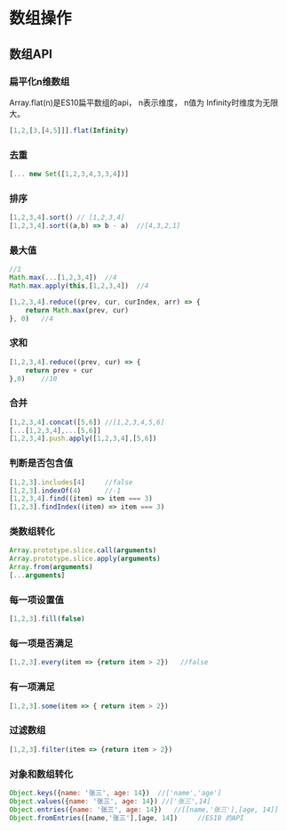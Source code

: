 # 数组操作
## 数组API
### 扁平化n维数组
Array.flat(n)是ES10扁平数组的api， n表示维度， n值为 Infinity时维度为无限大。

```js
[1,2,[3,[4,5]]].flat(Infinity)
```

### 去重
```js
[... new Set([1,2,3,4,3,3,4])]
```

### 排序
```js
[1,2,3,4].sort() // [1,2,3,4]
[1,2,3,4].sort((a,b) => b - a)	//[4,3,2,1]
```

### 最大值
```js
//1
Math.max(...[1,2,3,4])	//4
Math.max.apply(this,[1,2,3,4])	//4

[1,2,3,4].reduce((prev, cur, curIndex, arr) => {
	return Math.max(prev, cur)
}, 0)	//4

```

### 求和
```js
[1,2,3,4].reduce((prev, cur) => {
	return prev + cur
},0)	//10
```

### 合并
```js
[1,2,3,4].concat([5,6])	//[1,2,3,4,5,6]
[...[1,2,3,4],...[5,6]]
[1,2,3,4].push.apply([1,2,3,4],[5,6])
```

### 判断是否包含值
```js
[1,2,3].includes[4]		//false
[1,2,3].indexOf(4)		//-1
[1,2,3,4].find((item) => item === 3)
[1,2,3].findIndex((item) => item === 3)
```

### 类数组转化
```js
Array.prototype.slice.call(arguments)
Array.prototype.slice.apply(arguments)
Array.from(arguments)
[...arguments]
```

### 每一项设置值
```js
[1,2,3].fill(false)
```

### 每一项是否满足
```js
[1,2,3].every(item => {return item > 2})   //false
```

### 有一项满足
```js
[1,2,3].some(item => { return item > 2})
```

### 过滤数组
```js
[1,2,3].filter(item => {return item > 2})
```

### 对象和数组转化
```js
Object.keys({name: '张三', age: 14})	//['name','age']
Object.values({name: '张三', age: 14}) //['张三',14]
Object.entries({name: '张三', age: 14})   //[[name,'张三'],[age, 14]]
Object.fromEntries([name,'张三'],[age, 14])     //ES10 的API
```















